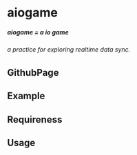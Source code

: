 # aiogame 
##### aiogame = a io game

###### a practice for exploring realtime data sync.

## GithubPage

## Example

## Requireness

## Usage

    
